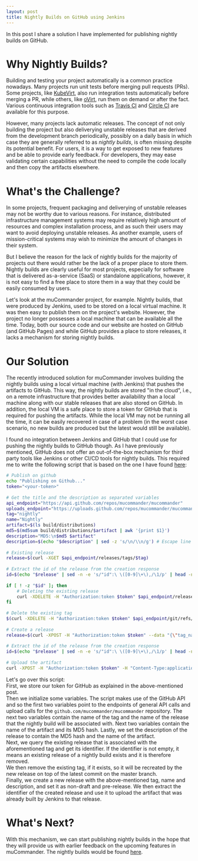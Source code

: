 ```yaml
---
layout: post
title: Nightly Builds on GitHub using Jenkins
---
```


In this post I share a solution I have implemented for publishing nightly builds on GitHub.


# Why Nightly Builds?

Building and testing your project automatically is a common practice nowadays. Many projects run unit tests before merging pull requests (PRs). Some projects, like [KubeVirt](https://github.com/kubevirt), also run integration tests automatically before merging a PR, while others, like [oVirt](https://github.com/oVirt), run them on demand or after the fact. Various continuous integration tools such as [Travis CI](https://travis-ci.com) and [Circle CI](https://circleci.com) are available for this purpose.  

However, many projects lack automatic releases. The concept of not only building the project but also deliverying unstable releases that are derived from the development branch periodically, possibly on a daily basis in which case they are generally referred to as *nightly builds*, is often missing despite its potential benefit. For users, it is a way to get exposed to new features and be able to provide early feedback. For developers, they may ease validating certain capabilities without the need to compile the code locally and then copy the artifacts elsewhere.

# What's the Challenge? 

In some projects, frequent packaging and deliverying of unstable releases may not be worthy due to various reasons. For instance, distributed infrastructure management systems may require relatively high amount of resources and complex installation process, and as such their users may want to avoid deploying unstable releases. As another example, users of mission-critical systems may wish to minimize the amount of changes in their system.  

But I believe the reason for the lack of nightly builds for the majority of projects out there would rather be the lack of a proper place to store them. Nightly builds are clearly useful for most projects, especially for software that is delivered as-a-service (SaaS) or standalone applications, however, it is not easy to find a free place to store them in a way that they could be easily consumed by users.  

Let's look at the muCommander project, for example. Nightly builds, that were produced by Jenkins, used to be stored on a local virtual machine. It was then easy to publish them on the project's website. However, the project no longer possesses a local machine that can be available all the time. Today, both our source code and our website are hosted on GitHub (and GitHub Pages) and while GitHub provides a place to store releases, it lacks a mechanism for storing nightly builds.  

# Our Solution

The recently introduced solution for muCommander involves building the nightly builds using a local virtual machine (with Jenkins) that pushes the artifacts to GitHub. This way, the nightly builds are stored  "in the cloud", i.e., on a remote infrastructure that provides better availability than a local machine along with our stable releases that are also stored on GitHub. In addition, the local VM is a safe place to store a token for GitHub that is required for pushing the artifacts. While the local VM may not be running all the time, it can be easily recovered in case of a problem (in the worst case scenario, no new builds are produced but the latest would still be available).  

I found no integration between Jenkins and GitHub that I could use for pushing the nightly builds to GitHub though. As I have previously mentioned, GitHub does not offer an out-of-the-box mechanism for third party tools like Jenkins or other CI/CD tools for nightly builds. This required me to write the following script that is based on the one I have found [here](https://medium.com/@systemglitch/continuous-integration-with-jenkins-and-github-release-814904e20776):

```sh
# Publish on github
echo "Publishing on Github..."
token="<your-token>"
 
# Get the title and the description as separated variables
api_endpoint="https://api.github.com/repos/mucommander/mucommander"
uploads_endpoint="https://uploads.github.com/repos/mucommander/mucommander"
tag="nightly"
name="Nightly"
artifact=$(ls build/distributions)
md5=$(md5sum build/distributions/$artifact | awk '{print $1}')
description="MD5:\n$md5 $artifact"
description=$(echo "$description" | sed -z 's/\n/\\n/g') # Escape line breaks to prevent json parsing problems
 
# Existing release
release=$(curl -XGET $api_endpoint/releases/tags/$tag)
 
# Extract the id of the release from the creation response
id=$(echo "$release" | sed -n -e 's/"id":\ \([0-9]\+\),/\1/p' | head -n 1 | sed 's/[[:blank:]]//g')
 
if [ ! -z "$id" ]; then
    # Deleting the existing release
    curl -XDELETE -H "Authorization:token $token" $api_endpoint/releases/$id
fi
 
# Delete the existing tag
$(curl -XDELETE -H "Authorization:token $token" $api_endpoint/git/refs/tags/$tag) || true
 
# Create a release
release=$(curl -XPOST -H "Authorization:token $token" --data "{\"tag_name\": \"$tag\", \"target_commitish\": \"master\", \"name\": \"$name\", \"body\": \"$description\", \"draft\": false, \"prerelease\": true}" $api_endpoint/releases)
 
# Extract the id of the release from the creation response
id=$(echo "$release" | sed -n -e 's/"id":\ \([0-9]\+\),/\1/p' | head -n 1 | sed 's/[[:blank:]]//g')
 
# Upload the artifact
curl -XPOST -H "Authorization:token $token" -H "Content-Type:application/octet-stream" --data-binary @build/distributions/$artifact $uploads_endpoint/releases/$id/assets?name=$artifact
```

Let's go over this script:  
First, we store our token for GitHub as explained in the above-mentioned post.  
Then we initialize some variables. The script makes use of the GitHub API and so the first two variables point to the endpoints of general API calls and upload calls for the `github.com/mucommander/mucommander` repository. The next two variables contain the name of the tag and the name of the release that the nightly build will be associated with. Next two variables contain the name of the artifact and its MD5 hash. Lastly, we set the description of the release to contain the MD5 hash and the name of the artifact.  
Next, we query the existing release that is associated with the aforementioned tag and get its identifier. If the identifier is not empty, it means an existing release of a nightly build exists and it is therefore removed.  
We then remove the existing tag, if it exists, so it will be recreated by the new release on top of the latest commit on the master branch.  
Finally, we create a new release with the above-mentioned tag, name and description, and set it as non-draft and pre-release. We then extract the identifier of the created release and use it to upload the artifact that was already built by Jenkins to that release.

# What's Next?

With this mechanism, we can start publishing nightly builds in the hope that they will provide us with earlier feedback on the upcoming features in muCommander. The nightly builds would be found [here](https://github.com/mucommander/mucommander/releases/tag/nightly).

